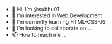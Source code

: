 - 👋 Hi, I’m @subhu01
- 👀 I’m interested in Web Development 
- 🌱 I’m currently learning HTML-CSS-JS
- 💞️ I’m looking to collaborate on ...
- 📫 How to reach me ...

<!---
subhu01/subhu01 is a ✨ special ✨ repository because its `README.md` (this file) appears on your GitHub profile.
You can click the Preview link to take a look at your changes.
--->
